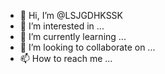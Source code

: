 - 👋 Hi, I’m @LSJGDHKSSK
- 👀 I’m interested in ...
- 🌱 I’m currently learning ...
- 💞️ I’m looking to collaborate on ...
- 📫 How to reach me ...

<!---
LSJGDHKSSK/LSJGDHKSSK is a ✨ special ✨ repository because its `README.md` (this file) appears on your GitHub profile.
You can click the Preview link to take a look at your changes.
--->
